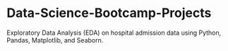 # Data-Science-Bootcamp-Projects
Exploratory Data Analysis (EDA) on hospital admission data using Python, Pandas, Matplotlib, and Seaborn.
